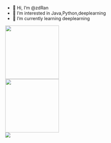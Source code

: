 - 👋 Hi, I’m @zdRan
- 👀 I’m interested in Java,Python,deeplearning
- 🌱 I’m currently learning deeplearning
<div>
<div style="float: left; width:350px">
    <img height="170px" src="https://github-readme-stats.vercel.app/api?username=zdRan" />
</div>
                                                                         
<div>
   <img height="170px" src="https://github-readme-stats.vercel.app/api/top-langs/?username=zdRan&layout=compact&langs_count=8" />
</div>
</div>
 
<div>
    <img  src="https://github-readme-streak-stats.herokuapp.com/?user=zdRan" />
</div>
<!---
zdRan/zdRan is a ✨ special ✨ repository because its `README.md` (this file) appears on your GitHub profile.
You can click the Preview link to take a look at your changes.
--->
